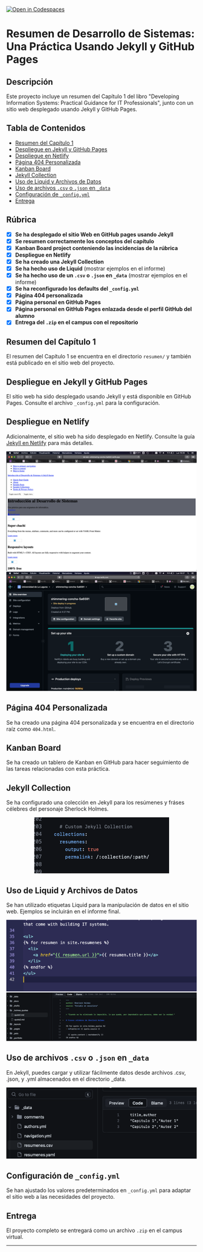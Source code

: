[![Open in Codespaces](https://classroom.github.com/assets/launch-codespace-7f7980b617ed060a017424585567c406b6ee15c891e84e1186181d67ecf80aa0.svg)](https://classroom.github.com/open-in-codespaces?assignment_repo_id=11957802)
# Resumen de Desarrollo de Sistemas: Una Práctica Usando Jekyll y GitHub Pages

## Descripción

Este proyecto incluye un resumen del Capítulo 1 del libro "Developing Information Systems: Practical Guidance for IT Professionals", junto con un sitio web desplegado usando Jekyll y GitHub Pages.

## Tabla de Contenidos

- [Resumen del Capítulo 1](#resumen-del-capítulo-1)
- [Despliegue en Jekyll y GitHub Pages](#despliegue-en-jekyll-y-github-pages)
- [Despliegue en Netlify](#despliegue-en-netlify)
- [Página 404 Personalizada](#página-404-personalizada)
- [Kanban Board](#kanban-board)
- [Jekyll Collection](#jekyll-collection)
- [Uso de Liquid y Archivos de Datos](#uso-de-liquid-y-archivos-de-datos)
- [Uso de archivos `.csv` o `.json` en `_data`](#uso-de-archivos-csv-o-json-en-_data)
- [Configuración de `_config.yml`](#configuración-de-_configyml)
- [Entrega](#entrega)

## Rúbrica

- [x] **Se ha desplegado el sitio Web en GitHub pages usando Jekyll**
- [x] **Se resumen correctamente los conceptos del capítulo**
- [x] **Kanban Board project conteniendo las incidencias de la rúbrica**
- [x] **Despliegue en Netlify**
- [x] **Se ha creado una Jekyll Collection**
- [x] **Se ha hecho uso de Liquid** (mostrar ejemplos en el informe)
- [x] **Se ha hecho uso de un `.csv` o `.json` en `_data`** (mostrar ejemplos en el informe)
- [x] **Se ha reconfigurado los defaults del `_config.yml`**
- [x] **Página 404 personalizada**
- [x] **Página personal en GitHub Pages**
- [x] **Página personal en GitHub Pages enlazada desde el perfil GitHub del alumno**
- [x] **Entrega del `.zip` en el campus con el repositorio**

## Resumen del Capítulo 1

El resumen del Capítulo 1 se encuentra en el directorio `resumen/` y también está publicado en el sitio web del proyecto.

## Despliegue en Jekyll y GitHub Pages

El sitio web ha sido desplegado usando Jekyll y está disponible en GitHub Pages. Consulte el archivo `_config.yml` para la configuración.

## Despliegue en Netlify

Adicionalmente, el sitio web ha sido desplegado en Netlify. Consulte la guía [Jekyll en Netlify](https://www.netlify.com/blog/2015/10/28/a-step-by-step-guide-jekyll-3.0-on-netlify/) para más detalles.
<p align="center">
  <img src="assets/images/pag-netlify.png" alt="Ejemplo de página de configuración">
  <img src="assets/images/netlify.png" alt="Ejemplo de página en Netlify básica">
</p>


## Página 404 Personalizada

Se ha creado una página 404 personalizada y se encuentra en el directorio raíz como `404.html`.

## Kanban Board

Se ha creado un tablero de Kanban en GitHub para hacer seguimiento de las tareas relacionadas con esta práctica.

## Jekyll Collection

Se ha configurado una colección en Jekyll para los resúmenes y fráses célebres del personaje Sherlock Holmes.
<p align="center">
  <img src="assets/images/jk-coll.png" alt="Ejemplo de Jekyll collection en _config.yml">
</p>


## Uso de Liquid y Archivos de Datos

Se han utilizado etiquetas Liquid para la manipulación de datos en el sitio web. Ejemplos se incluirán en el informe final.
<p align="center">
  <img src="assets/images/lquid-index.png" alt="Ejemplo de jekyll para _resumenes">
  <img src="assets/images/jekyll_liquid.png" alt="Ejemplo de jekyll para colección de fráses célebres de S.H.">
</p>

## Uso de archivos `.csv` o `.json` en `_data`

En Jekyll, puedes cargar y utilizar fácilmente datos desde archivos .csv, .json, y .yml almacenados en el directorio _data. 
<p align="center">
  <img src="assets/images/archivo-csv.png" alt="Ejemplo de archivo csv">
</p>

## Configuración de `_config.yml`

Se han ajustado los valores predeterminados en `_config.yml` para adaptar el sitio web a las necesidades del proyecto.

## Entrega

El proyecto completo se entregará como un archivo `.zip` en el campus virtual.

---
